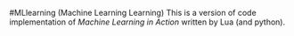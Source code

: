 #MLlearning (Machine Learning Learning)
This is a version of code implementation of *Machine Learning in Action* written by Lua (and python).
